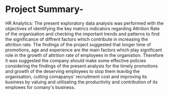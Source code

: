 # Project Summary-
HR Analytics:
The present exploratory data analysis was performed  with the objectives of identifying the key matrics indicators regarding Attrition Rate of
the organisation and checking the important trends and patterns to find the significance of diffrent factors which contribute in increasing the attrition rate. 
The findings of the project suggested that longer time of promotions, age and experience are the main factors which play significant role in the growth of attrition rate of  employees in the organistion.
Therefore it was suggested the company should make some effective policies considering the findings of the present analysis for the timely promotions and growth of the deserving employees to stop them leavibg the organisation, cutting comapanys' recruitment cost and improving its business by valuing and utilisating the productivity and contribution of its emploees for comany's business. 
